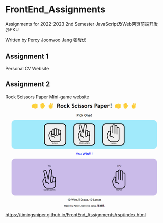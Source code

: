 # FrontEnd_Assignments
Assignments for 2022-2023 2nd Semester JavaScript及Web网页前端开发@PKU 

Written by Percy Joonwoo Jang 张晙优

## Assignment 1
Personal CV Website

## Assignment 2
Rock Scissors Paper Mini-game website
![alt text](https://github.com/timingsniper/FrontEnd_Assignments/blob/main/881c32d0a869bac59d43557c1e6df87.png)
https://timingsniper.github.io/FrontEnd_Assignments/rsp/index.html

